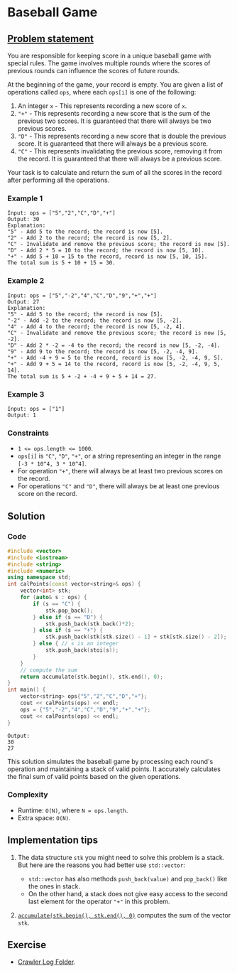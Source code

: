 # Baseball Game

## [Problem statement](https://leetcode.com/problems/baseball-game/)

You are responsible for keeping score in a unique baseball game with special rules. The game involves multiple rounds where the scores of previous rounds can influence the scores of future rounds.

At the beginning of the game, your record is empty. You are given a list of operations called `ops`, where each `ops[i]` is one of the following:

1. An integer `x` - This represents recording a new score of `x`.
2. `"+"` - This represents recording a new score that is the sum of the previous two scores. It is guaranteed that there will always be two previous scores.
3. `"D"` - This represents recording a new score that is double the previous score. It is guaranteed that there will always be a previous score.
4. `"C"` - This represents invalidating the previous score, removing it from the record. It is guaranteed that there will always be a previous score.

Your task is to calculate and return the sum of all the scores in the record after performing all the operations. 



### Example 1
```text
Input: ops = ["5","2","C","D","+"]
Output: 30
Explanation:
"5" - Add 5 to the record; the record is now [5].
"2" - Add 2 to the record; the record is now [5, 2].
"C" - Invalidate and remove the previous score; the record is now [5].
"D" - Add 2 * 5 = 10 to the record; the record is now [5, 10].
"+" - Add 5 + 10 = 15 to the record, record is now [5, 10, 15].
The total sum is 5 + 10 + 15 = 30.
```

### Example 2
```text
Input: ops = ["5","-2","4","C","D","9","+","+"]
Output: 27
Explanation:
"5" - Add 5 to the record; the record is now [5].
"-2" - Add -2 to the record; the record is now [5, -2].
"4" - Add 4 to the record; the record is now [5, -2, 4].
"C" - Invalidate and remove the previous score; the record is now [5, -2].
"D" - Add 2 * -2 = -4 to the record; the record is now [5, -2, -4].
"9" - Add 9 to the record; the record is now [5, -2, -4, 9].
"+" - Add -4 + 9 = 5 to the record, record is now [5, -2, -4, 9, 5].
"+" - Add 9 + 5 = 14 to the record, record is now [5, -2, -4, 9, 5, 14].
The total sum is 5 + -2 + -4 + 9 + 5 + 14 = 27.
```

### Example 3
```text
Input: ops = ["1"]
Output: 1
``` 

### Constraints

* `1 <= ops.length <= 1000`.
* `ops[i]` is `"C"`, `"D"`, `"+"`, or a string representing an integer in the range `[-3 * 10^4, 3 * 10^4]`.
* For operation `"+"`, there will always be at least two previous scores on the record.
* For operations `"C"` and `"D"`, there will always be at least one previous score on the record.

## Solution

### Code
```cpp
#include <vector>
#include <iostream>
#include <string>
#include <numeric>
using namespace std;
int calPoints(const vector<string>& ops) {
    vector<int> stk;
    for (auto& s : ops) {
        if (s == "C") {
            stk.pop_back();
        } else if (s == "D") {
            stk.push_back(stk.back()*2);
        } else if (s == "+") {
            stk.push_back(stk[stk.size() - 1] + stk[stk.size() - 2]);
        } else { // s is an integer
            stk.push_back(stoi(s));
        }
    }
    // compute the sum
    return accumulate(stk.begin(), stk.end(), 0);
}
int main() {
    vector<string> ops{"5","2","C","D","+"};
    cout << calPoints(ops) << endl;
    ops = {"5","-2","4","C","D","9","+","+"};
    cout << calPoints(ops) << endl;
}
```
```text
Output:
30
27
```
This solution simulates the baseball game by processing each round's operation and maintaining a stack of valid points. It accurately calculates the final sum of valid points based on the given operations. 

### Complexity
* Runtime: `O(N)`, where `N = ops.length`.
* Extra space: `O(N)`.

## Implementation tips

1. The data structure `stk` you might need to solve this problem is a stack. But here are the reasons you had better use `std::vector`:
    * `std::vector` has also methods `push_back(value)` and `pop_back()` like the ones in stack.
    * On the other hand, a stack does not give easy access to the second last element for the operator `"+"` in this problem.

2. [`accumulate(stk.begin(), stk.end(), 0)`](https://en.cppreference.com/w/cpp/algorithm/accumulate) computes the sum of the vector `stk`.


## Exercise
- [Crawler Log Folder](https://leetcode.com/problems/crawler-log-folder/).




